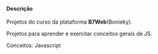 #### Descrição

Projetos do curso da plataforma **B7Web**(Bonieky).

Projetos para aprender e exercitar conceitos gerais de JS.

Conceitos: Javascript

